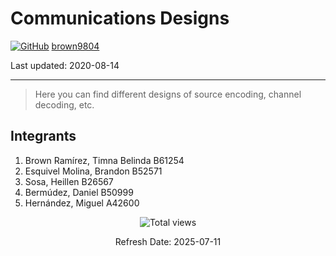 # Communications Designs

[![GitHub](https://img.shields.io/badge/--181717?logo=github&logoColor=ffffff)](https://github.com/)
[brown9804](https://github.com/brown9804)

Last updated: 2020-08-14

------------------------------------------

> Here you can find different designs of source encoding, channel decoding, etc.

## Integrants

1. Brown Ramírez, Timna Belinda  B61254
2. Esquivel Molina, Brandon B52571
3. Sosa, Heillen B26567
4. Bermúdez, Daniel B50999
5. Hernández, Miguel A42600

<!-- START BADGE -->
<div align="center">
  <img src="https://img.shields.io/badge/Total%20views-1022-limegreen" alt="Total views">
  <p>Refresh Date: 2025-07-11</p>
</div>
<!-- END BADGE -->
